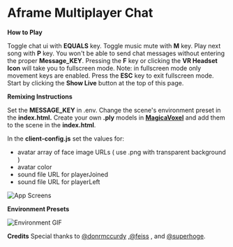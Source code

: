 Aframe Multiplayer Chat
=======================

**How to Play**

Toggle chat ui with **EQUALS** key. Toggle music mute with **M** key. Play next song with **P** key. You won't be able to send chat messages without entering the proper **Message_KEY**. Pressing the **F** key or clicking the **VR Headset Icon** will take you to fullscreen mode.  Note: in fullscreen mode only movement keys are enabled.  Press the **ESC** key to exit fullscreen mode. Start by clicking the **Show Live** button at the top of this page.

**Remixing Instructions**

Set the **MESSAGE_KEY** in .env. Change the scene's environment preset in the **index.html.**  Create your own **.ply** models in <a href="https://ephtracy.github.io/" no-opener no-referer>**MagicaVoxel**</a> and add them to the scene in the **index.html**. 

In the **client-config.js** set the values for:
  - avatar array of face image URLs ( use .png with transparent background )
  - avatar color 
  - sound file URL for playerJoined
  - sound file URL for playerLeft

![App Screens](https://cdn.glitch.com/3294c4a3-a3d8-412f-a31e-1e03d1cd1cbd%2Ffaces.png?1532450183268)

**Environment Presets**

![Environment GIF](https://github.com/feiss/aframe-environment-component/raw/master/assets/aframeenvironment.gif?raw=true)

**Credits**
Special thanks to <a href="https://twitter.com/donrmccurdy" no-opener no-referer>@donrmccurdy</a> ,<a href="https://twitter.com/feiss" no=opener no-referer>@feiss</a> , and <a href="https://twitter.com/superhoge" no-opener no-referer>@superhoge</a>.
